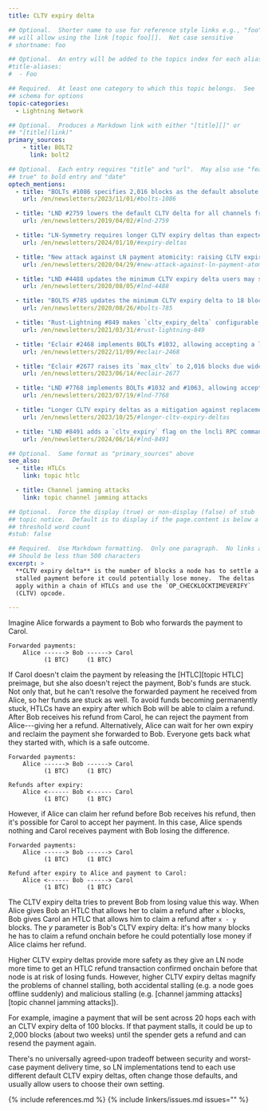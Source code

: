 ```yaml
---
title: CLTV expiry delta

## Optional.  Shorter name to use for reference style links e.g., "foo"
## will allow using the link [topic foo][].  Not case sensitive
# shortname: foo

## Optional.  An entry will be added to the topics index for each alias
#title-aliases:
#  - Foo

## Required.  At least one category to which this topic belongs.  See
## schema for options
topic-categories:
  - Lightning Network

## Optional.  Produces a Markdown link with either "[title][]" or
## "[title](link)"
primary_sources:
    - title: BOLT2
      link: bolt2

## Optional.  Each entry requires "title" and "url".  May also use "feature:
## true" to bold entry and "date"
optech_mentions:
  - title: "BOLTs #1086 specifies 2,016 blocks as the default absolute maximum CLTV expiry"
    url: /en/newsletters/2023/11/01/#bolts-1086

  - title: "LND #2759 lowers the default CLTV delta for all channels from 144 blocks to 40 blocks"
    url: /en/newsletters/2019/04/02/#lnd-2759

  - title: "LN-Symmetry requires longer CLTV expiry deltas than expected"
    url: /en/newsletters/2024/01/10/#expiry-deltas

  - title: "New attack against LN payment atomicity: raising CLTV expiry delta recommended"
    url: /en/newsletters/2020/04/29/#new-attack-against-ln-payment-atomicity

  - title: "LND #4488 updates the minimum CLTV expiry delta users may set to 18 blocks"
    url: /en/newsletters/2020/08/05/#lnd-4488

  - title: "BOLTS #785 updates the minimum CLTV expiry delta to 18 blocks"
    url: /en/newsletters/2020/08/26/#bolts-785

  - title: "Rust-Lightning #849 makes `cltv_expiry_delta` configurable and reduces the default from 72 to 36"
    url: /en/newsletters/2021/03/31/#rust-lightning-849

  - title: "Eclair #2468 implements BOLTs #1032, allowing accepting a longer expiry than requested"
    url: /en/newsletters/2022/11/09/#eclair-2468

  - title: "Eclair #2677 raises its `max_cltv` to 2,016 blocks due widespread increases in CLTV expiry deltas"
    url: /en/newsletters/2023/06/14/#eclair-2677

  - title: "LND #7768 implements BOLTs #1032 and #1063, allowing accepting a longer expiry than requested"
    url: /en/newsletters/2023/07/19/#lnd-7768

  - title: "Longer CLTV expiry deltas as a mitigation against replacement cycling attacks"
    url: /en/newsletters/2023/10/25/#longer-cltv-expiry-deltas

  - title: "LND #8491 adds a `cltv_expiry` flag on the lncli RPC commands `addinvoice` and `addholdinvoice`"
    url: /en/newsletters/2024/06/14/#lnd-8491

## Optional.  Same format as "primary_sources" above
see_also:
  - title: HTLCs
    link: topic htlc

  - title: Channel jamming attacks
    link: topic channel jamming attacks

## Optional.  Force the display (true) or non-display (false) of stub
## topic notice.  Default is to display if the page.content is below a
## threshold word count
#stub: false

## Required.  Use Markdown formatting.  Only one paragraph.  No links allowed.
## Should be less than 500 characters
excerpt: >
  **CLTV expiry delta** is the number of blocks a node has to settle a
  stalled payment before it could potentially lose money.  The deltas
  apply within a chain of HTLCs and use the `OP_CHECKLOCKTIMEVERIFY`
  (CLTV) opcode.

---
```

Imagine Alice forwards a payment to Bob who forwards the payment to
Carol.

    Forwarded payments:
        Alice ------> Bob ------> Carol
              (1 BTC)     (1 BTC)

If Carol doesn't claim the payment by releasing the [HTLC][topic
HTLC] preimage, but she also doesn't reject the payment, Bob's funds are
stuck.  Not only that, but he can't resolve the forwarded payment he
received from Alice, so her funds are stuck as well.  To avoid funds
becoming permanently stuck, HTLCs have an expiry after which Bob will
be able to claim a refund.  After Bob receives his refund from Carol, he
can reject the payment from Alice---giving her a refund.  Alternatively,
Alice can wait for her own expiry and reclaim the payment she forwarded
to Bob.  Everyone gets back what they started with, which is a safe
outcome.

    Forwarded payments:
        Alice ------> Bob ------> Carol
              (1 BTC)     (1 BTC)

    Refunds after expiry:
        Alice <------ Bob <------ Carol
              (1 BTC)     (1 BTC)

However, if Alice can claim her refund before Bob receives his refund,
then it's possible for Carol to accept her payment.  In this case, Alice
spends nothing and Carol receives payment with Bob losing the
difference.

    Forwarded payments:
        Alice ------> Bob ------> Carol
              (1 BTC)     (1 BTC)

    Refund after expiry to Alice and payment to Carol:
        Alice <------ Bob ------> Carol
              (1 BTC)     (1 BTC)

The CLTV expiry delta tries to prevent Bob from losing value this way.
When Alice gives Bob an HTLC that allows her to claim a refund after
`x` blocks, Bob gives Carol an HTLC that allows him to claim a refund
after `x - y` blocks.  The _y_ parameter is Bob's CLTV expiry delta:
it's how many blocks he has to claim a refund onchain before he could
potentially lose money if Alice claims her refund.

Higher CLTV expiry deltas provide more safety as they give an LN node more time
to get an HTLC refund transaction confirmed onchain before that node is
at risk of losing funds.  However, higher CLTV expiry deltas magnify the
problems of channel stalling, both accidental stalling (e.g. a node goes
offline suddenly) and malicious stalling (e.g. [channel jamming
attacks][topic channel jamming attacks]).

For example, imagine a payment that will be sent across 20 hops each
with an CLTV expiry delta of 100 blocks.  If that payment stalls, it
could be up to 2,000 blocks (about two weeks) until the spender gets
a refund and can resend the payment again.

There's no universally agreed-upon tradeoff between security and
worst-case payment delivery time, so LN implementations tend to each use
different default CLTV expiry deltas, often change those defaults, and
usually allow users to choose their own setting.

{% include references.md %}
{% include linkers/issues.md issues="" %}
